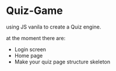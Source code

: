 # Quiz-Game
using JS vanila to create a Quiz engine.

at the moment there are:
- Login screen
- Home page
- Make your quiz page structure skeleton 
